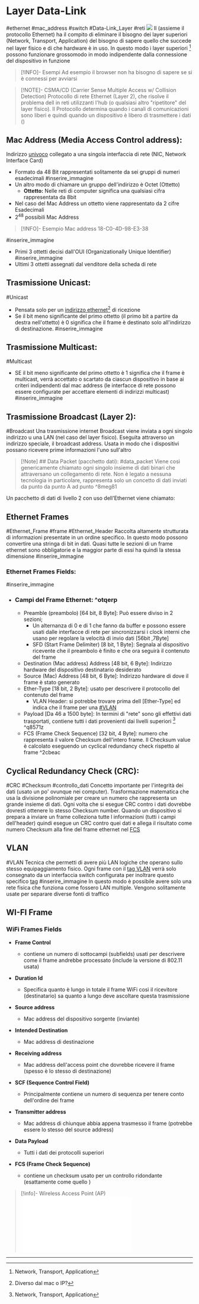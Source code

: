 # Layer Data-Link
#ethernet #mac_address #switch #Data-Link_Layer #reti 
![](Studio/It%20Support/Bits%20and%20Bytes%20of%20Networking/Modello%20TCP%20IP.md#^4c42e6)
Il [](Studio/It%20Support/Bits%20and%20Bytes%20of%20Networking/Modello%20TCP%20IP.md#2%20Data-Link%20Layer%20Layer%20altri_nomi%7CData-Link%20Layer) (assieme il protocollo Ethernet) ha il compito di eliminare il bisogno dei layer superiori (Network, Transport, Application) del bisogno di sapere quello che succede nel layer fisico e di che hardware è in uso. In questo modo i layer superiori [^1]  possono funzionare grossomodo in modo indipendente dalla connessione del dispositivo in funzione

>[!INFO]-  Esempi
> Ad esempio il browser non ha bisogno di sapere se si è connessi per avviarsi

>[!NOTE]- CSMA/CD (Carrier Sense Multiple Access w/ Collision Detection)
> Protocollo di rete Ethernet (Layer 2), che risolve il problema dell [](Studio/It%20Support/Bits%20and%20Bytes%20of%20Networking/Alcuni%20Dispositivi%20di%20Rete.md#^3b7c91%20%7CCollision%20Domain) in reti utilizzanti l'hub (o qualsiasi altro "ripetitore" del layer fisico). 
> Il Protocollo determina quando i canali di comunicazioni sono liberi e quindi quando un dispositivo è libero di trasmettere i dati ([](Studio/It%20Support/Bits%20and%20Bytes%20of%20Networking/Physical%20Layer.md#Half%20Duplex%20%7CHalf%20Duplex))

## Mac Address (Media Access Control  address):
Indirizzo <u>univoco</u> collegato a una singola interfaccia di rete (NIC, Network Interface Card)

- Formato da 48 Bit rappresentati solitamente da sei gruppi di numeri esadecimali
#inserire_immagine 
- Un altro modo di chiamare un gruppo dell'indirizzo è Octet (Ottetto)
	- **Ottetto:** Nelle reti di computer significa una qualsiasi cifra rappresentata da 8bit 
- Nel caso del Mac Address un ottetto viene rappresentato da 2 cifre Esadecimali
- 2<sup>48</sup> possibili Mac Address 
>[!INFO]- Esempio Mac address
>18-C0-4D-98-E3-38

#inserire_immagine 
- Primi 3 ottetti decisi dall'OUI (Organizationally Unique Identifier)
#inserire_immagine 
- Ultimi 3 ottetti assegnati dal venditore della scheda di rete

## Trasmissione Unicast:
#Unicast
- Pensata solo per un <u>indirizzo ethernet</u>[^2] di ricezione
- Se il bit meno significante del primo ottetto (il primo bit a partire da destra nell'ottetto) è 0 significa che il frame è destinato solo all'indirizzo di destinazione.
#inserire_immagine 
## Trasmissione Multicast:
#Multicast
- SE il bit meno significante del primo ottetto è 1 significa che il frame è multicast, verrà accettato o scartato da ciascun dispositivo in base ai criteri indipendenti dal mac address (le interfacce di rete possono essere configurate per accettare elementi di indirizzi multicast)
#inserire_immagine 
## Trasmissione Broadcast (Layer 2):
#Broadcast
Una trasmissione internet Broadcast viene inviata a ogni singolo indirizzo u una LAN (nel caso del layer fisico).
Eseguita attraverso un indirizzo speciale, il broadcast address.
Usata in modo che i dispositivi possano ricevere prime informazioni l'uno sull'altro

>[!Note] ## Data Packet (pacchetto dati):
#data_packet
Viene così genericamente chiamato ogni singolo insieme di dati binari che attraversano un collegamento di rete. 
Non è legato a nessuna tecnologia in particolare, rappresenta solo un concetto di dati inviati da punto da  punto A ad punto ^8meg81

Un pacchetto di dati di livello 2 con uso dell'Ethernet viene chiamato:
## Ethernet Frames
#Ethernet_Frame #frame #Ethernet_Header
 Raccolta altamente strutturata di informazioni presentate in un ordine specifico. In questo modo possono convertire una stringa di bit in dati.
Quasi tutte le sezioni di un frame ethernet sono obbligatorie e la maggior parte di essi ha quindi la stessa dimensione 
#inserire_immagine 
### Ethernet Frames Fields:

#inserire_immagine 

- ### Campi del Frame Ethernet: ^otqerp
	- Preamble (preambolo) [64 bit, 8 Byte]:  Può essere diviso in 2 sezioni;
		- Un alternanza di 0 e di 1 che fanno da buffer e possono essere usati dalle interfacce di rete per sincronizzarsi i clock interni che usano per regolare la velocità di invio dati [56bit ,7Byte]
		- SFD (Start Frame Delimiter) [8 bit, 1 Byte]: Segnala al dispositivo ricevente che il preambolo è finito e che ora seguirà il contenuto del frame
	- Destination (Mac address) Address [48 bit, 6 Byte]: Indirizzo hardware del dispositivo destinatario desiderato
	- Source (Mac) Address [48 bit, 6 Byte]:  Indirizzo hardware di dove il frame è stato generato
	- Ether-Type [18 bit, 2 Byte]: usato per descrivere il protocollo del contenuto del frame
		- VLAN Header: si potrebbe trovare prima dell [Ether-Type] ed indica che il frame per una [#VLAN](#VLAN)
	- Payload [Da 46 a 1500 byte]: In termini di "rete" sono gli effettivi dati trasportati, contiene tutti i dati provenienti dai livelli superiori [^1] ^q8571z
	- FCS (Frame Check Sequence) [32 bit, 4 Byte]: numero che rappresenta il valore Checksum dell'intero frame. Il Checksum value è calcolato eseguendo un cyclical redundancy check rispetto al frame ^2cbeac

## Cyclical Redundancy Check (CRC):
#CRC #Checksum #controllo_dati
Concetto importante per l'integrità dei dati (usato un po' ovunque nei computer).
Trasformazione matematica che usa la divisione polinomiale per creare un numero che rappresenta un grande insieme di dati.
Ogni volta che si esegue CRC contro i dati dovrebbe dovresti ottenere lo stesso Checksum number.
Quando un dispositivo si prepara a inviare un frame colleziona tutte l informazioni (tutti i campi dell'header) quindi esegue un CRC contro quei dati e allega il risultato come numero Checksum alla fine del frame ethernet nel [FCS](#%5E2cbeac) 

## VLAN
#VLAN
Tecnica che permetti di avere più LAN logiche che operano sullo stesso equipaggiamento fisico. Ogni frame con il <u>tag VLAN</u> verrà solo consegnato da un interfaccia switch configurata per inoltrare questo specifico <u>tag</u>
#inserire_immagine 
In questo modo è possibile avere solo una rete fisica che funziona come fossero LAN multiple. Vengono solitamente usate per separare diverse fonti di traffico




## WI-FI Frame
### WiFi Frames Fields
- **Frame Control**
	- contiene un numero di sottocampi (subfields) usati per descrivere come il frame andrebbe processato (include la versione di 802.11 usata) 

- **Duration Id** 
	- Specifica quanto è lungo in totale il frame WiFi così il ricevitore (destinatario) sa quanto a lungo deve ascoltare questa trasmissione

- **Source address**
	- Mac address del dispositivo sorgente (inviante)

- **Intended Destination**
	- Mac address di destinazione

- **Receiving address**
	- Mac address dell'access point che dovrebbe ricevere il frame (spesso è lo stesso di destinazione)

- **SCF (Sequence Control Field)**
	- Principalmente contiene un numero di sequenza per tenere conto dell'ordine dei frame 

- **Transmitter address**
	- Mac address di chiunque abbia appena trasmesso il frame (potrebbe essere lo stesso del source address)

- **Data Payload**
	- Tutti i dati dei protocolli superiori
	
- **FCS (Frame Check Sequence)**
	- contiene un checksum usato per un controllo ridondante (esattamente come quello [](Studio/It%20Support/Bits%20and%20Bytes%20of%20Networking/Data-Link%20Layer.md#Ethernet%20Frames%20Fields%7Cethernet))

>[!info]- Wireless Access Point (AP)
>![](Studio/It%20Support/Bits%20and%20Bytes%20of%20Networking/Alcuni%20Dispositivi%20di%20Rete.md#Wireless%20Access%20Point)






---
[^1]: Network, Transport, Application
[^2]: Diverso dal mac o IP?